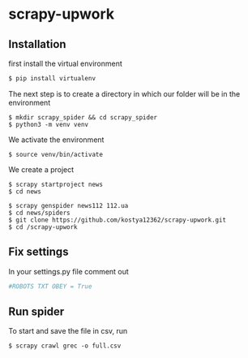 # scrapy-upwork

## Installation
first install the virtual environment
```bash
$ pip install virtualenv
```

The next step is to create a directory in which our folder will be in the environment
```linux
$ mkdir scrapy_spider && cd scrapy_spider
$ python3 -m venv venv
```
We activate the environment
```linux
$ source venv/bin/activate
```
We create a project
```linux
$ scrapy startproject news
$ cd news
```
```linux
$ scrapy genspider news112 112.ua
$ cd news/spiders
$ git clone https://github.com/kostya12362/scrapy-upwork.git
$ cd /scrapy-upwork
```
## Fix settings
In your settings.py file comment out
```python
#ROBOTS TXT OBEY = True
```
## Run spider 
To start and save the file in csv, run
```linux
$ scrapy crawl grec -o full.csv
```

